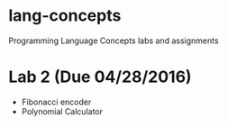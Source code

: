 # lang-concepts
Programming Language Concepts labs and assignments

# Lab 2 (Due 04/28/2016)
- Fibonacci encoder
- Polynomial Calculator
